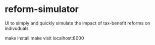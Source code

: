 # reform-simulator
UI to simply and quickly simulate the impact of tax-benefit reforms on indivuduals

make install
make
visit localhost:8000
